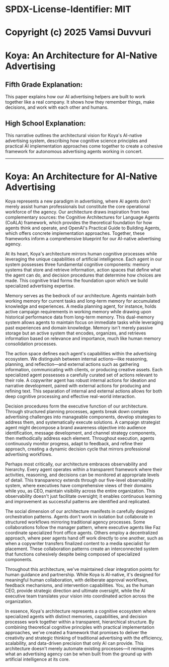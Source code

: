 # SPDX-License-Identifier: MIT
# Copyright (c) 2025 Vamsi Duvvuri

# Koya: An Architecture for AI-Native Advertising

## Fifth Grade Explanation:
This paper explains how our AI advertising helpers are built to work together like a real company. It shows how they remember things, make decisions, and work with each other and humans.

## High School Explanation:
This narrative outlines the architectural vision for Koya's AI-native advertising system, describing how cognitive science principles and practical AI implementation approaches come together to create a cohesive framework for autonomous advertising agents working in concert.

---

# Koya: An Architecture for AI-Native Advertising

Koya represents a new paradigm in advertising, where AI agents don't merely assist human professionals but constitute the core operational workforce of the agency. Our architecture draws inspiration from two complementary sources: the Cognitive Architectures for Language Agents (CoALA) framework, which provides the theoretical foundation for how agents think and operate, and OpenAI's Practical Guide to Building Agents, which offers concrete implementation approaches. Together, these frameworks inform a comprehensive blueprint for our AI-native advertising agency.

At its heart, Koya's architecture mirrors human cognitive processes while leveraging the unique capabilities of artificial intelligence. Each agent in our system possesses three fundamental cognitive components: memory systems that store and retrieve information, action spaces that define what the agent can do, and decision procedures that determine how choices are made. This cognitive triad forms the foundation upon which we build specialized advertising expertise.

Memory serves as the bedrock of our architecture. Agents maintain both working memory for current tasks and long-term memory for accumulated knowledge and experiences. A media planning agent, for instance, holds active campaign requirements in working memory while drawing upon historical performance data from long-term memory. This dual-memory system allows agents to maintain focus on immediate tasks while leveraging past experiences and domain knowledge. Memory isn't merely passive storage but an active system that encodes, organizes, and retrieves information based on relevance and importance, much like human memory consolidation processes.

The action space defines each agent's capabilities within the advertising ecosystem. We distinguish between internal actions—like reasoning, planning, and reflection—and external actions such as gathering information, communicating with clients, or producing creative assets. Each specialized agent possesses a carefully curated set of actions relevant to their role. A copywriter agent has robust internal actions for ideation and narrative development, paired with external actions for producing and refining text. This separation of internal and external actions allows for both deep cognitive processing and effective real-world interaction.

Decision procedures form the executive function of our architecture. Through structured planning processes, agents break down complex advertising challenges into manageable components, develop strategies to address them, and systematically execute solutions. A campaign strategist agent might decompose a brand awareness objective into audience identification, message development, and channel strategy components, then methodically address each element. Throughout execution, agents continuously monitor progress, adapt to feedback, and refine their approach, creating a dynamic decision cycle that mirrors professional advertising workflows.

Perhaps most critically, our architecture embraces observability and hierarchy. Every agent operates within a transparent framework where their activities, reasoning, and decisions can be monitored at appropriate levels of detail. This transparency extends through our five-level observability system, where executives have comprehensive views of their domains while you, as CEO, maintain visibility across the entire organization. This observability doesn't just facilitate oversight; it enables continuous learning and improvement as successful patterns are identified and replicated.

The social dimension of our architecture manifests in carefully designed orchestration patterns. Agents don't work in isolation but collaborate in structured workflows mirroring traditional agency processes. Some collaborations follow the manager pattern, where executive agents like Faz coordinate specialized front office agents. Others employ a decentralized approach, where peer agents hand off work directly to one another, such as when a copywriter transfers finalized content to a media specialist for placement. These collaboration patterns create an interconnected system that functions cohesively despite being composed of specialized components.

Throughout this architecture, we've maintained clear integration points for human guidance and partnership. While Koya is AI-native, it's designed for meaningful human collaboration, with deliberate approval workflows, feedback mechanisms, and intervention capabilities. You, as the human CEO, provide strategic direction and ultimate oversight, while the AI executive team translates your vision into coordinated action across the organization.

In essence, Koya's architecture represents a cognitive ecosystem where specialized agents with distinct memories, capabilities, and decision processes work together within a transparent, hierarchical structure. By combining theoretical cognitive principles with practical implementation approaches, we've created a framework that promises to deliver the creativity and strategic thinking of traditional advertising with the efficiency, scalability, and data-driven precision that only AI can provide. This architecture doesn't merely automate existing processes—it reimagines what an advertising agency can be when built from the ground up with artificial intelligence at its core.